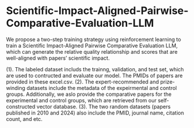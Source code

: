 # Scientific-Impact-Aligned-Pairwise-Comparative-Evaluation-LLM
We propose a two-step training strategy using reinforcement learning to train a Scientific Impact-Aligned Pairwise Comparative Evaluation LLM, which can generate the relative quality relationship and scores that are well-aligned with papers’ scientific impact. 


(1). The labeled dataset includs the trainng, validation, and test set, which are used to contructed and evaluate our model. The PMIDs of papers are provided in these excel.csv. 
(2). The expert-recommended and prize-winding datasets include the metadata of the expeirmental and control groups. Additionally, we aslo provide the comparative papers for the experimental and control groups, which are retrieved from our self-constructed vector database.
(3). The two random datasets (papers published in 2010 and 2024) also include the PMID, journal name, citation count, and etc.
